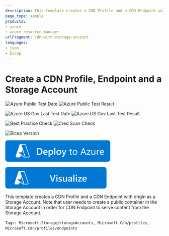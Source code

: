 ```yaml
---
description: This template creates a CDN Profile and a CDN Endpoint with origin as a Storage Account. Note that user needs to create a public container in the Storage Account in order for CDN Endpoint to serve content from the Storage Account.
page_type: sample
products:
- azure
- azure-resource-manager
urlFragment: cdn-with-storage-account
languages:
- json
- bicep
---
```

# Create a CDN Profile, Endpoint and a Storage Account

![Azure Public Test Date](https://azurequickstartsservice.blob.core.windows.net/badges/quickstarts/microsoft.cdn/cdn-with-storage-account/PublicLastTestDate.svg)
![Azure Public Test Result](https://azurequickstartsservice.blob.core.windows.net/badges/quickstarts/microsoft.cdn/cdn-with-storage-account/PublicDeployment.svg)

![Azure US Gov Last Test Date](https://azurequickstartsservice.blob.core.windows.net/badges/quickstarts/microsoft.cdn/cdn-with-storage-account/FairfaxLastTestDate.svg)
![Azure US Gov Last Test Result](https://azurequickstartsservice.blob.core.windows.net/badges/quickstarts/microsoft.cdn/cdn-with-storage-account/FairfaxDeployment.svg)

![Best Practice Check](https://azurequickstartsservice.blob.core.windows.net/badges/quickstarts/microsoft.cdn/cdn-with-storage-account/BestPracticeResult.svg)
![Cred Scan Check](https://azurequickstartsservice.blob.core.windows.net/badges/quickstarts/microsoft.cdn/cdn-with-storage-account/CredScanResult.svg)

![Bicep Version](https://azurequickstartsservice.blob.core.windows.net/badges/quickstarts/microsoft.cdn/cdn-with-storage-account/BicepVersion.svg)

[![Deploy To Azure](https://raw.githubusercontent.com/Azure/azure-quickstart-templates/master/1-CONTRIBUTION-GUIDE/images/deploytoazure.svg?sanitize=true)](https://portal.azure.com/#create/Microsoft.Template/uri/https%3A%2F%2Fraw.githubusercontent.com%2FAzure%2Fazure-quickstart-templates%2Fmaster%2Fquickstarts%2Fmicrosoft.cdn%2Fcdn-with-storage-account%2Fazuredeploy.json)

[![Visualize](https://raw.githubusercontent.com/Azure/azure-quickstart-templates/master/1-CONTRIBUTION-GUIDE/images/visualizebutton.svg?sanitize=true)](http://armviz.io/#/?load=https%3A%2F%2Fraw.githubusercontent.com%2FAzure%2Fazure-quickstart-templates%2Fmaster%2Fquickstarts%2Fmicrosoft.cdn%2Fcdn-with-storage-account%2Fazuredeploy.json)

This template creates a CDN Profile and a CDN Endpoint with origin as a Storage Account. Note that user needs to create a public container in the Storage Account in order for CDN Endpoint to serve content from the Storage Account.

`Tags: Microsoft.Storage/storageAccounts, Microsoft.Cdn/profiles, Microsoft.Cdn/profiles/endpoints`
